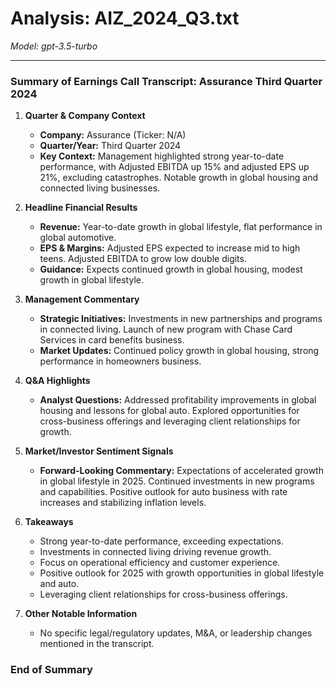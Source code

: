 # Analysis: AIZ_2024_Q3.txt

*Model: gpt-3.5-turbo*

---

### Summary of Earnings Call Transcript: Assurance Third Quarter 2024

1. **Quarter & Company Context**
   - **Company:** Assurance (Ticker: N/A)
   - **Quarter/Year:** Third Quarter 2024
   - **Key Context:** Management highlighted strong year-to-date performance, with Adjusted EBITDA up 15% and adjusted EPS up 21%, excluding catastrophes. Notable growth in global housing and connected living businesses.

2. **Headline Financial Results**
   - **Revenue:** Year-to-date growth in global lifestyle, flat performance in global automotive.
   - **EPS & Margins:** Adjusted EPS expected to increase mid to high teens. Adjusted EBITDA to grow low double digits.
   - **Guidance:** Expects continued growth in global housing, modest growth in global lifestyle.

3. **Management Commentary**
   - **Strategic Initiatives:** Investments in new partnerships and programs in connected living. Launch of new program with Chase Card Services in card benefits business.
   - **Market Updates:** Continued policy growth in global housing, strong performance in homeowners business.

4. **Q&A Highlights**
   - **Analyst Questions:** Addressed profitability improvements in global housing and lessons for global auto. Explored opportunities for cross-business offerings and leveraging client relationships for growth.

5. **Market/Investor Sentiment Signals**
   - **Forward-Looking Commentary:** Expectations of accelerated growth in global lifestyle in 2025. Continued investments in new programs and capabilities. Positive outlook for auto business with rate increases and stabilizing inflation levels.

6. **Takeaways**
   - Strong year-to-date performance, exceeding expectations.
   - Investments in connected living driving revenue growth.
   - Focus on operational efficiency and customer experience.
   - Positive outlook for 2025 with growth opportunities in global lifestyle and auto.
   - Leveraging client relationships for cross-business offerings.

7. **Other Notable Information**
   - No specific legal/regulatory updates, M&A, or leadership changes mentioned in the transcript.

### End of Summary